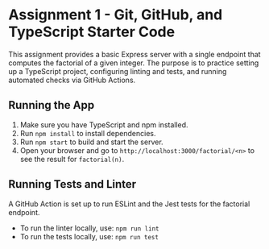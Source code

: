 # Assignment 1 - Git, GitHub, and TypeScript Starter Code

This assignment provides a basic Express server with a single endpoint that computes the factorial of a given integer. The purpose is to practice setting up a TypeScript project, configuring linting and tests, and running automated checks via GitHub Actions.

## Running the App

1. Make sure you have TypeScript and npm installed.
2. Run `npm install` to install dependencies.
3. Run `npm start` to build and start the server.
4. Open your browser and go to `http://localhost:3000/factorial/<n>` to see the result for `factorial(n)`.

## Running Tests and Linter

A GitHub Action is set up to run ESLint and the Jest tests for the factorial endpoint.

- To run the linter locally, use: `npm run lint`
- To run the tests locally, use: `npm run test`
